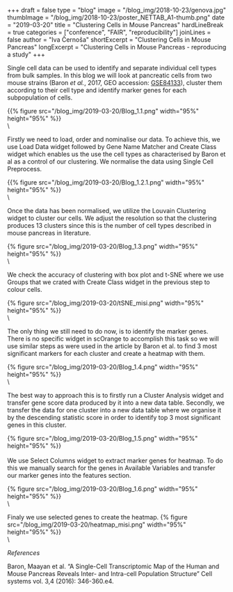 ﻿+++
draft = false
type = "blog"
image = "/blog_img/2018-10-23/genova.jpg"
thumbImage = "/blog_img/2018-10-23/poster_NETTAB_A1-thumb.png"
date = "2019-03-20"
title = "Clustering Cells in Mouse Pancreas"
hardLineBreak = true 
categories = ["conference", "FAIR", "reproducibility"]
joinLines = false
author = "Iva Černoša"
shortExcerpt = "Clustering Cells in Mouse Pancreas" 
longExcerpt = "Clustering Cells in Mouse Pancreas - reproducing a study" 
+++

Single cell data can be used to identify and separate individual cell types from bulk samples. 
In this blog we will look at pancreatic cells from two mouse strains (Baron <i>et al.</i>, 2017, GEO accession: 
<a href="https://www.ncbi.nlm.nih.gov/geo/query/acc.cgi?acc=GSE84133">GSE84133</a>), 
cluster them according to their cell type and identify marker genes for each subpopulation of cells. 

{{% figure src="/blog_img/2019-03-20/Blog_1.1.png" width="95%" height="95%" %}}
\
\


Firstly we need to load, order and nominalise our data. To achieve this, we use Load Data widget followed by Gene Name Matcher and Create Class widget which enables us the use the cell types as characterised by Baron et al as a control of our clustering. We normalise the data using Single Cell Preprocess.

{{% figure src="/blog_img/2019-03-20/Blog_1.2.1.png" width="95%" height="95%" %}}
\
\

Once the data has been normalised, we utilize the Louvain Clustering widget to cluster our cells. We adjust the resolution so that the clustering produces 13 clusters since this is the number of cell types described in mouse pancreas in literature. 

{% figure src="/blog_img/2019-03-20/Blog_1.3.png" width="95%" height="95%" %}}
\
\

We check the accuracy of clustering with box plot and t-SNE where we use Groups that we crated with Create Class widget in the previous step to colour cells. 

{% figure src="/blog_img/2019-03-20/tSNE_misi.png" width="95%" height="95%" %}}
\
\

The only thing we still need to do now, is to identify the marker genes. There is no specific widget in scOrange to accomplish this task so we will use similar steps as were used in the article by Baron et al. to find 3 most significant markers for each cluster and create a heatmap with them. 

{% figure src="/blog_img/2019-03-20/Blog_1.4.png" width="95%" height="95%" %}}
\
\

The best way to approach this is to firstly run a Cluster Analysis widget and transfer gene score data produced by it into a new data table. Secondly, we transfer the data for one cluster into a new data table where we organise it by the descending statistic score in order to identify top 3 most significant genes in this cluster. 

{% figure src="/blog_img/2019-03-20/Blog_1.5.png" width="95%" height="95%" %}}
\
\
We use Select Columns widget to extract marker genes for heatmap. To do this we manually search for the genes in Available Variables and transfer our marker genes into the features section. 

{% figure src="/blog_img/2019-03-20/Blog_1.6.png" width="95%" height="95%" %}}
\
\

Finaly we use selected genes to create the heatmap.
{% figure src="/blog_img/2019-03-20/heatmap_misi.png" width="95%" height="95%" %}}
\
\

*References*

Baron, Maayan et al. “A Single-Cell Transcriptomic Map of the Human and Mouse Pancreas Reveals Inter- and Intra-cell Population Structure” Cell systems vol. 3,4 (2016): 346-360.e4. 
